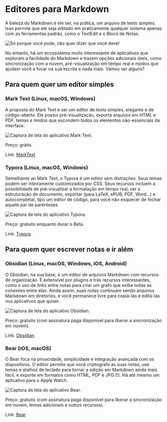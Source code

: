# Editores para Markdown
A beleza do Markdown é ele ser, na prática, um arquivo de texto simples. Isso permite que ele seja editado em praticamente qualquer sistema apenas com as ferramentas padrão, como o TextEdit e o Bloco de Notas. 

![Só porque você pode, não quer dizer que você deve!](https://c.tenor.com/8ZzhohqVzooAAAAC/hayu-rhoa.gif)

No entanto, há um ecossistema muito interessante de aplicativos que exploram a facilidade do Markdown e trazem opções adicionais úteis, como sincronização com a nuvem, pré-visualização em tempo real e modos que ajudam você a focar na sua escrita e nada mais. Vamos ver alguns?

## Para quem quer um editor simples


### Mark Text (Linux, macOS, Windows)
A proposta do Mark Text é ser um editor de texto simples, elegante e de código-aberto. Ele possui pré-visualização, exporta arquivos em HTML e PDF, temas e modos que escondem todos os elementos não-essenciais da interface.

![Captura de tela do aplicativo Mark Text.](https://raw.githubusercontent.com/marktext/marktext/develop/docs/themeImages/cadmium-light.png)

Preço: grátis.

Link: [MarkText](https://marktext.app/)

### Typora (Linux, macOS, Windows)
Semelhante ao Mark Text, o Typora é um editor sem distrações. Seus temas podem ser inteiramente customizados por CSS. Seus recursos incluem a possibilidade de pré-visualizar a formatação em tempo real, ver a estruturação do documento, exportar (para LaTeX, ePUB, PDF, Word...) e autocompletar, tipo um editor de código, para você não esquecer de fechar aquele par de parênteses

![Captura de tela do aplicativo Typora.](https://typora.io/img/new/lists.png)

Preço: gratuito enquanto durar o Beta.

Link: [Typora](https://typora.io)

## Para quem quer escrever notas e ir além

### Obsidian (Linux, macOS, Windows, iOS, Android)
O Obsidian, na sua base, é um editor de arquivos Markdown com recursos de organização. É extensível por plugins e trás recursos interessantes, como o uso de links entre notas para criar um grafo que exibe todas as conexões entre elas. Ainda assim, suas notas continuam sendo arquivos Markdown em diretórios, e você permanece livre para copiá-las e editá-las nos aplicativos que quiser.

![Captura de tela do aplicativo Obsidian.](https://obsidian.md/images/screenshot.png)

Preço: gratuito (com assinatura paga disponível para liberar a sincronização em nuvem).

Link: [Obsidian](https://obsidian.md/)

### Bear (iOS, macOS)
O Bear foca na privacidade, simplicidade e integração avançada com os dispositivos. O editor permite que você criptografe as suas notas, use temas e atalhos de teclado para tornar a edição em Markdown ainda mais fácil, e exporte em formatos como HTML, PDF e JPG (!). Há até mesmo um aplicativo para o Apple Watch.

![Captura de tela do aplicativo Bear.](https://bear.app/static/images/header-mac-screenshot.png)

Preço: gratuito (com assinatura paga disponível para liberar a sincronização em nuvem, temas adicionais e outros recursos).

Link: [Bear](https://bear.app)



